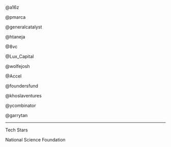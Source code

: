 @a16z

@pmarca
 
@generalcatalyst

@htaneja
 
@8vc

@Lux_Capital

@wolfejosh
 
@Accel
 
@foundersfund
 
@khoslaventures
 
@ycombinator

@garrytan

---

Tech Stars

National Science Foundation